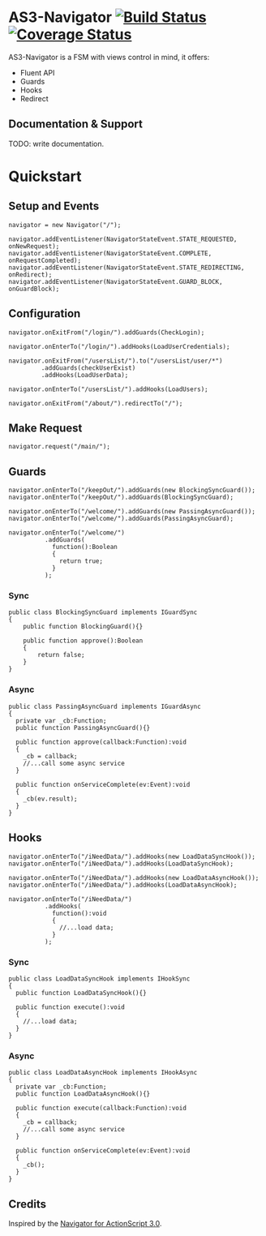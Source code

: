 # AS3-Navigator [![Build Status](https://travis-ci.org/SharpEdgeMarshall/AS3-Navigator.svg?branch=develop)](https://travis-ci.org/SharpEdgeMarshall/AS3-Navigator) [![Coverage Status](https://coveralls.io/repos/SharpEdgeMarshall/AS3-Navigator/badge.svg?branch=develop)](https://coveralls.io/r/SharpEdgeMarshall/AS3-Navigator?branch=develop)

AS3-Navigator is a FSM with views control in mind, it offers:
+ Fluent API
+ Guards
+ Hooks
+ Redirect

## Documentation & Support

TODO: write documentation.

# Quickstart

## Setup and Events
```as3
navigator = new Navigator("/");

navigator.addEventListener(NavigatorStateEvent.STATE_REQUESTED, onNewRequest);
navigator.addEventListener(NavigatorStateEvent.COMPLETE, onRequestCompleted);
navigator.addEventListener(NavigatorStateEvent.STATE_REDIRECTING, onRedirect);
navigator.addEventListener(NavigatorStateEvent.GUARD_BLOCK, onGuardBlock);
```

## Configuration
```as3
navigator.onExitFrom("/login/").addGuards(CheckLogin);

navigator.onEnterTo("/login/").addHooks(LoadUserCredentials);

navigator.onExitFrom("/usersList/").to("/usersList/user/*")
         .addGuards(checkUserExist)
         .addHooks(LoadUserData);

navigator.onEnterTo("/usersList/").addHooks(LoadUsers);

navigator.onExitFrom("/about/").redirectTo("/");
```

## Make Request
```as3
navigator.request("/main/");
```

## Guards

```as3
navigator.onEnterTo("/keepOut/").addGuards(new BlockingSyncGuard());
navigator.onEnterTo("/keepOut/").addGuards(BlockingSyncGuard);

navigator.onEnterTo("/welcome/").addGuards(new PassingAsyncGuard());
navigator.onEnterTo("/welcome/").addGuards(PassingAsyncGuard);

navigator.onEnterTo("/welcome/")
          .addGuards(
            function():Boolean
            {
              return true;
            }
          );
```

### Sync
```as3
public class BlockingSyncGuard implements IGuardSync
{
	public function BlockingGuard(){}

	public function approve():Boolean
	{
		return false;
	}
}
```

### Async
```as3
public class PassingAsyncGuard implements IGuardAsync
{
  private var _cb:Function;
  public function PassingAsyncGuard(){}

  public function approve(callback:Function):void
  {
    _cb = callback;
    //...call some async service
  }

  public function onServiceComplete(ev:Event):void
  {
    _cb(ev.result);
  }
}
```

## Hooks

```as3
navigator.onEnterTo("/iNeedData/").addHooks(new LoadDataSyncHook());
navigator.onEnterTo("/iNeedData/").addHooks(LoadDataSyncHook);

navigator.onEnterTo("/iNeedData/").addHooks(new LoadDataAsyncHook());
navigator.onEnterTo("/iNeedData/").addHooks(LoadDataAsyncHook);

navigator.onEnterTo("/iNeedData/")
          .addHooks(
            function():void
            {
              //...load data;
            }
          );
```

### Sync
```as3
public class LoadDataSyncHook implements IHookSync
{
  public function LoadDataSyncHook(){}

  public function execute():void
  {
    //...load data;
  }
}
```

### Async
```as3
public class LoadDataAsyncHook implements IHookAsync
{
  private var _cb:Function;
  public function LoadDataAsyncHook(){}

  public function execute(callback:Function):void
  {
    _cb = callback;
    //...call some async service
  }

  public function onServiceComplete(ev:Event):void
  {
    _cb();
  }
}
```



## Credits
Inspired by the [Navigator for ActionScript 3.0](https://github.com/epologee/navigator-as3).
